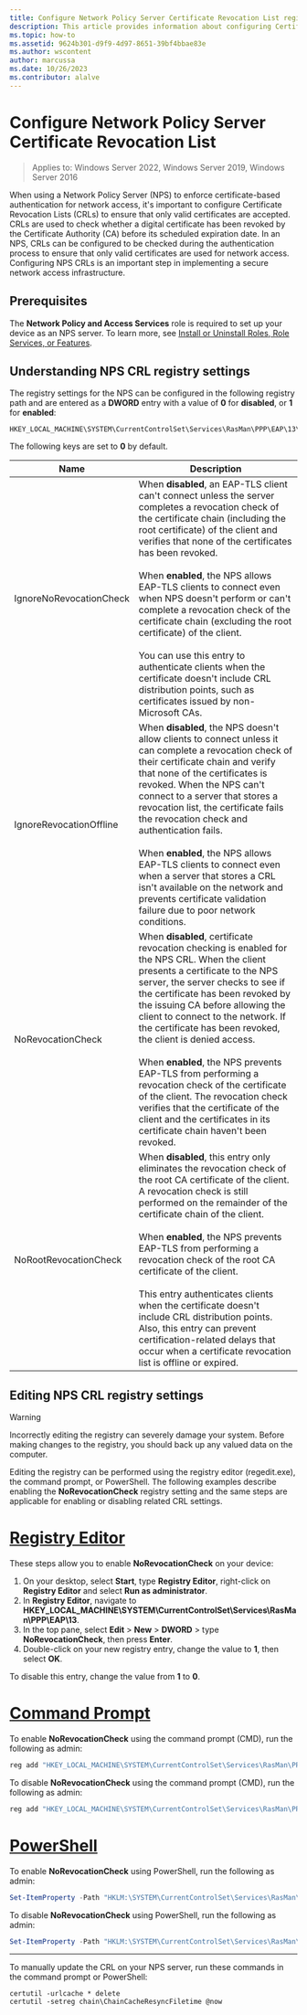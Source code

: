 ```yaml
---
title: Configure Network Policy Server Certificate Revocation List registry settings for Windows Server
description: This article provides information about configuring Certificate Revocation List registry settings for EAP-TLS authentication on a Network Policy Server in a Windows Server environment.
ms.topic: how-to
ms.assetid: 9624b301-d9f9-4d97-8651-39bf4bbae83e
ms.author: wscontent
author: marcussa
ms.date: 10/26/2023
ms.contributor: alalve
---
```


# Configure Network Policy Server Certificate Revocation List

> Applies to: Windows Server 2022, Windows Server 2019, Windows Server 2016

When using a Network Policy Server (NPS) to enforce certificate-based authentication for network access, it's important to configure Certificate Revocation Lists (CRLs) to ensure that only valid certificates are accepted. CRLs are used to check whether a digital certificate has been revoked by the Certificate Authority (CA) before its scheduled expiration date. In an NPS, CRLs can be configured to be checked during the authentication process to ensure that only valid certificates are used for network access. Configuring NPS CRLs is an important step in implementing a secure network access infrastructure.

## Prerequisites

The **Network Policy and Access Services** role is required to set up your device as an NPS server. To learn more, see [Install or Uninstall Roles, Role Services, or Features](/windows-server/administration/server-manager/install-or-uninstall-roles-role-services-or-features).

## Understanding NPS CRL registry settings

The registry settings for the NPS can be configured in the following registry path and are entered as a **DWORD** entry with a value of **0** for **disabled**, or **1** for **enabled**:  

```registry
HKEY_LOCAL_MACHINE\SYSTEM\CurrentControlSet\Services\RasMan\PPP\EAP\13\
```

The following keys are set to **0** by default.

|Name|Description|
|-|-|
|IgnoreNoRevocationCheck | When **disabled**, an EAP-TLS client can't connect unless the server completes a revocation check of the certificate chain (including the root certificate) of the client and verifies that none of the certificates has been revoked. <br><br> When **enabled**, the NPS allows EAP-TLS clients to connect even when NPS doesn't perform or can't complete a revocation check of the certificate chain (excluding the root certificate) of the client. <br><br> You can use this entry to authenticate clients when the certificate doesn't include CRL distribution points, such as certificates issued by non-Microsoft CAs.  |
|IgnoreRevocationOffline | When **disabled**, the NPS doesn't allow clients to connect unless it can complete a revocation check of their certificate chain and verify that none of the certificates is revoked. When the NPS can't connect to a server that stores a revocation list, the certificate fails the revocation check and authentication fails. <br><br> When **enabled**, the NPS allows EAP-TLS clients to connect even when a server that stores a CRL isn't available on the network and prevents certificate validation failure due to poor network conditions. |
|NoRevocationCheck | When **disabled**, certificate revocation checking is enabled for the NPS CRL. When the client presents a certificate to the NPS server, the server checks to see if the certificate has been revoked by the issuing CA before allowing the client to connect to the network. If the certificate has been revoked, the client is denied access. <br><br> When **enabled**, the NPS prevents EAP-TLS from performing a revocation check of the certificate of the client. The revocation check verifies that the certificate of the client and the certificates in its certificate chain haven't been revoked. |
|NoRootRevocationCheck | When **disabled**, this entry only eliminates the revocation check of the root CA certificate of the client. A revocation check is still performed on the remainder of the certificate chain of the client. <br><br> When **enabled**, the NPS prevents EAP-TLS from performing a revocation check of the root CA certificate of the client. <br><br> This entry authenticates clients when the certificate doesn't include CRL distribution points. Also, this entry can prevent certification-related delays that occur when a certificate revocation list is offline or expired. |

## Editing NPS CRL registry settings

> [!WARNING]
> Incorrectly editing the registry can severely damage your system. Before making changes to the registry, you should back up any valued data on the computer.

Editing the registry can be performed using the registry editor (regedit.exe), the command prompt, or PowerShell. The following examples describe enabling the **NoRevocationCheck** registry setting and the same steps are applicable for enabling or disabling related CRL settings.

# [Registry Editor](#tab/registry-editor)

These steps allow you to enable **NoRevocationCheck** on your device:

1. On your desktop, select **Start**, type **Registry Editor**, right-click on **Registry Editor** and select **Run as administrator**.
1. In **Registry Editor**, navigate to **HKEY_LOCAL_MACHINE\SYSTEM\CurrentControlSet\Services\RasMan\PPP\EAP\13**.
1. In the top pane, select **Edit** > **New** > **DWORD** > type **NoRevocationCheck**, then press **Enter**.
1. Double-click on your new registry entry, change the value to **1**, then select **OK**.

To disable this entry, change the value from **1** to **0**.

# [Command Prompt](#tab/command-promt)

To enable **NoRevocationCheck** using the command prompt (CMD), run the following as admin:

```cmd
reg add "HKEY_LOCAL_MACHINE\SYSTEM\CurrentControlSet\Services\RasMan\PPP\EAP\13" /v "NoRevocationCheck" /t REG_DWORD /d 1 /f
```

To disable **NoRevocationCheck** using the command prompt (CMD), run the following as admin:

```cmd
reg add "HKEY_LOCAL_MACHINE\SYSTEM\CurrentControlSet\Services\RasMan\PPP\EAP\13" /v "NoRevocationCheck" /t REG_DWORD /d 0 /f
```

# [PowerShell](#tab/powershell)

To enable **NoRevocationCheck** using PowerShell, run the following as admin:

```powershell
Set-ItemProperty -Path "HKLM:\SYSTEM\CurrentControlSet\Services\RasMan\PPP\EAP\13" -Name "NoRevocationCheck" -Value 1
```

To disable **NoRevocationCheck** using PowerShell, run the following as admin:

```powershell
Set-ItemProperty -Path "HKLM:\SYSTEM\CurrentControlSet\Services\RasMan\PPP\EAP\13" -Name "NoRevocationCheck" -Value 0
```

---

To manually update the CRL on your NPS server, run these commands in the command prompt or PowerShell:

```
certutil -urlcache * delete
certutil -setreg chain\ChainCacheResyncFiletime @now
```
